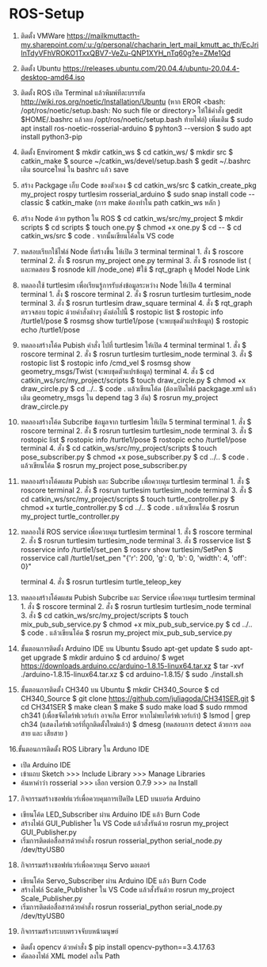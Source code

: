 # ROS-Setup

1. ติดตั้ง VMWare https://mailkmuttacth-my.sharepoint.com/:u:/g/personal/chacharin_lert_mail_kmutt_ac_th/EcJriInTdyVFhVROKO1TxxQBV7-VeZu-QNP1XYH_nTq60g?e=ZMe1Qd

2. ติดตั้ง Ubuntu https://releases.ubuntu.com/20.04.4/ubuntu-20.04.4-desktop-amd64.iso

3. ติดตั้ง ROS
  เปิด Terminal แล้วพิมพ์ทีละบรรทัด http://wiki.ros.org/noetic/Installation/Ubuntu
    (หาก EROR <bash: /opt/ros/noetic/setup.bash: No such file or directory> 
      ให้ใช้คำสั่ง gedit $HOME/.bashrc แล้วลบ /opt/ros/noetic/setup.bash ท้ายไฟล์)
      เพิ่มเติม
     $ sudo apt install ros-noetic-rosserial-arduino
     $ pyhton3 --version
     $ sudo apt install python3-pip
 
4. ติดตั้ง Enviroment
    $ mkdir catkin_ws
    $ cd catkin_ws/
    $ mkdir src
    $ catkin_make
    $ source ~/catkin_ws/devel/setup.bash
    $ gedit ~/.bashrc
    เติม sourceใหม่  ใน  bashrc แล้ว save
  
5. สร้าง Packgage เก็บ Code ของตัวเอง
    $ cd catkin_ws/src
    $ catkin_create_pkg my_project rospy turtlesim rosserial_arduino
    $ sudo snap install code --classic
    $ catkin_make (การ make  ต้องทำใน path catkin_ws หลัก )
    
6. สร้าง Node ด้วย python ใน ROS
    $ cd catkin_ws/src/my_project
    $ mkdir scripts
    $ cd scripts
    $ touch one.py
    $ chmod +x one.py
    $ cd --
    $ cd catkin_ws/src
    $ code .
    จากนั้นเขียนโค้ดใน VS code
    
7. ทดสอบเรียกใช้ไฟล์ Node ที่สร้างขึ้น ให้เปิด 3 terminal 
    terminal 1. สั่ง $ roscore
    terminal 2. สั่ง $ rosrun my_project one.py
    terminal 3. สั่ง $ rosnode list (  และทดสอบ $ rosnode kill /node_one)
    #ใช้ $ rqt_graph ดู Model Node Link

8. ทดลองใช้ turtlesim เพื่อเรียนรู้การรับส่งข้อมูลระหว่าง Node ให้เปิด 4 terminal
    terminal 1. สั่ง $ roscore 
    terminal 2. สั่ง $ rosrun turtlesim turtlesim_node
    terminal 3. สั่ง $ rosrun turtlesim draw_square
    terminal 4. สั่ง $ rqt_graph
    ตรวจสอบ topic ด้วยคำสั่งต่างๆ ดังต่อไปนี้ 
                   $ rostopic list
                   $ rostopic info /turtle1/pose
                   $ rosmsg show turtle1/pose (จะพบชุดตัวแปรข้อมูล)
                   $ rostopic echo /turtle1/pose
    
9. ทดลองสร้างโค้ด Pubish คำสั่ง ไปที่ turtlesim ให้เปิด 4 terminal
    terminal 1. สั่ง $ roscore 
    terminal 2. สั่ง $ rosrun turtlesim turtlesim_node 
    terminal 3. สั่ง $ rostopic list
                   $ rostopic info /cmd_vel
                   $ rosmsg show geometry_msgs/Twist (จะพบชุดตัวแปรข้อมูล)
    terminal 4. สั่ง $ cd catkin_ws/src/my_project/scripts
                   $ touch draw_circle.py
                   $ chmod +x draw_circle.py
                   $ cd ../..
                   $ code . แล้วเขียนโค้ด
                   (ต้องเปิดไฟล์ packgage.xml แล้วเติม geometry_msgs ใน depend tag 3 อัน)
                   $ rosrun my_project draw_circle.py
  
 10. ทดลองสร้างโค้ด Subcribe ข้อมูลจาก turtlesim ให้เปิด 5 terminal
    terminal 1. สั่ง $ roscore 
    terminal 2. สั่ง $ rosrun turtlesim turtlesim_node 
    terminal 3. สั่ง $ rostopic list
                   $ rostopic info /turtle1/pose
                   $ rostopic echo /turtle1/pose
    terminal 4. สั่ง $ cd catkin_ws/src/my_project/scripts
                   $ touch pose_subscriber.py
                   $ chmod +x pose_subscriber.py
                   $ cd ../..
                   $ code . แล้วเขียนโค้ด
                   $ rosrun my_project pose_subscriber.py
 
 11. ทดลองสร้างโค้ดผสม Pubish และ Subcribe เพื่อควบคุม turtlesim 
    terminal 1. สั่ง $ roscore 
    terminal 2. สั่ง $ rosrun turtlesim turtlesim_node 
    terminal 3. สั่ง $ cd catkin_ws/src/my_project/scripts
                   $ touch turtle_controller.py
                   $ chmod +x turtle_controller.py
                   $ cd ../..
                   $ code . แล้วเขียนโค้ด
                   $ rosrun my_project turtle_controller.py 

12. ทดลองใช้ ROS service เพื่อควบคุม turtlesim 
    terminal 1. สั่ง $ roscore 
    terminal 2. สั่ง $ rosrun turtlesim turtlesim_node 
    terminal 3. สั่ง $ rosservice list
                   $ rosservice info /turtle1/set_pen
                   $ rossrv show turtlesim/SetPen
                   $ rosservice call /turtle1/set_pen "{'r': 200, 'g': 0, 'b': 0, 'width': 4, 'off': 0}"
                   
    terminal 4. สั่ง $ rosrun turtlesim turtle_teleop_key

13. ทดลองสร้างโค้ดผสม Pubish Subcribe และ Service เพื่อควบคุม turtlesim 
    terminal 1. สั่ง $ roscore 
    terminal 2. สั่ง $ rosrun turtlesim turtlesim_node 
    terminal 3. สั่ง $ cd catkin_ws/src/my_project/scripts
                   $ touch mix_pub_sub_service.py
                   $ chmod +x mix_pub_sub_service.py
                   $ cd ../..
                   $ code . แล้วเขียนโค้ด
                   $ rosrun my_project mix_pub_sub_service.py    
14. ขั้นตอนการติดตั้ง Arduino IDE บน Ubuntu
  $sudo apt-get update 
  $ sudo apt-get upgrade 
  $ mkdir arduino 
  $ cd arduino/ 
  $ wget https://downloads.arduino.cc/arduino-1.8.15-linux64.tar.xz 
  $ tar -xvf ./arduino-1.8.15-linux64.tar.xz 
  $ cd arduino-1.8.15/ 
  $ sudo ./install.sh

15. ขั้นตอนการติดตั้ง CH340 บน Ubuntu 
  $ mkdir CH340_Source 
  $ cd CH340_Source 
  $ git clone https://github.com/juliagoda/CH341SER.git 
  $ cd CH341SER 
  $ make clean 
  $ make 
  $ sudo make load 
  $ sudo rmmod ch341 (เพื่อขจัดไดร์ฟเวอร์เก่า อาจเกิด Error หากไม่พบไดร์ฟเวอร์เก่า) 
  $ lsmod | grep ch34 (แสดงไดร์ฟเวอร์ที่ถูกติดตั้งใหม่แล้ว) 
  $ dmesg (ทดสอบการ detect ด้วยการ ถอดสาย และ เสียสาย )

16.ขั้นตอนการติดตั้ง ROS Library ใน Arduno IDE 
  - เปิด Arduino IDE 
  - เข้าแถบ Sketch >>> Include Library >>> Manage Libraries 
  - ค้นหาคำว่า rosserial >>> เลือก version 0.7.9 >>> กด Install
  
17. กิจกรรมสร้างซอฟท์แวร์เพื่อควบคุมการเปิดปิด LED บนบอร์ด Arduino
  - เขียนโค้ด LED_Subscriber ผ่าน Arduino IDE แล้ว Burn Code
  - สร้างไฟล์ GUI_Publisher ใน VS Code แล้วสั่งรันด้วย rosrun my_project GUI_Publisher.py
  - เริ่มการติดต่อสื่อสารด้วยคำสั่ง rosrun rosserial_python serial_node.py /dev/ttyUSB0

18. กิจกรรมสร้างซอฟท์แวร์เพื่อควบคุม Servo มอเตอร์
  - เขียนโค้ด Servo_Subscriber ผ่าน Arduino IDE แล้ว Burn Code
  - สร้างไฟล์ Scale_Publisher ใน VS Code แล้วสั่งรันด้วย rosrun my_project Scale_Publisher.py
  - เริ่มการติดต่อสื่อสารด้วยคำสั่ง rosrun rosserial_python serial_node.py /dev/ttyUSB0

19. กิจกรรมสร้างระบบตรวจจับบหน้ามนุษย์
  - ติดตั้ง opencv ด้วยคำสั่ง $ pip install opencv-python==3.4.17.63
  - คัดลองไฟล์ XML model ลงใน Path
